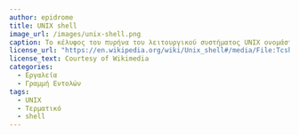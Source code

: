 ```yaml
---
author: epidrome
title: UNIX shell 
image_url: /images/unix-shell.png
caption: Το κέλυφος του πυρήνα του λειτουργικού συστήματος UNIX ονομάστηκε shell καθώς κρύβει τις λεπτομέρειες της υλοποίησης και παρέχει μια προσβάσιμη διεπαφή για τον χρήστη. Εκτός από τις βασικές λειτουργίες του συστήματος παρέχει και μια απλή γλώσσα προγραμματισμού μεταγλώτισης η οποία επιτρέπει την φορητότα των προγραμμάτων του χρήστη σε παρόμοια συστήματα. 
license_url: "https://en.wikipedia.org/wiki/Unix_shell#/media/File:Tcsh_ejecutándose_en_escritorio_Mac_OSX.png" 
license_text: Courtesy of Wikimedia 
categories:
  - Εργαλεία
  - Γραμμή Εντολών
tags:
  - UNIX
  - Τερματικό
  - shell
---
```

